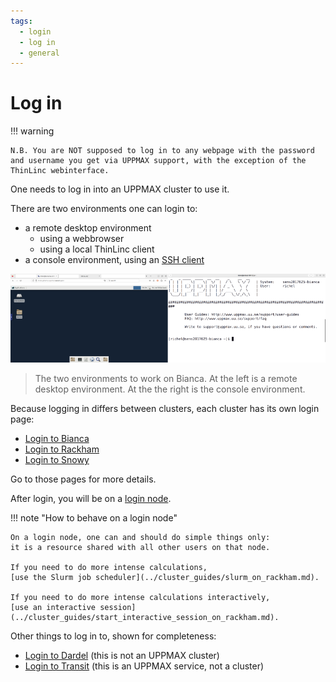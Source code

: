 ```yaml
---
tags:
  - login
  - log in
  - general
---
```


# Log in

!!! warning

    N.B. You are NOT supposed to log in to any webpage with the password and username you get via UPPMAX support, with the exception of the ThinLinc webinterface.

One needs to log in into an UPPMAX cluster to use it.

There are two environments one can login to:

- a remote desktop environment
    - using a webbrowser
    - using a local ThinLinc client
- a console environment, using an [SSH client](../software/ssh_client.md)

![The Bianca environments](./img/bianca_environments_926_x_261.png)

> The two environments to work on Bianca.
> At the left is a remote desktop environment.
> At the the right is the console environment.

Because logging in differs between clusters, each cluster
has its own login page:

- [Login to Bianca](login_bianca.md)
- [Login to Rackham](login_rackham.md)
- [Login to Snowy](login_snowy.md)

Go to those pages for more details.

After login, you will be on a [login node](../cluster_guides/login_node.md).

!!! note "How to behave on a login node"

    On a login node, one can and should do simple things only:
    it is a resource shared with all other users on that node.

    If you need to do more intense calculations,
    [use the Slurm job scheduler](../cluster_guides/slurm_on_rackham.md).

    If you need to do more intense calculations interactively,
    [use an interactive session](../cluster_guides/start_interactive_session_on_rackham.md).

Other things to log in to, shown for completeness:

- [Login to Dardel](login_dardel.md) (this is not an UPPMAX cluster)
- [Login to Transit](../cluster_guides/login_transit.md) (this is an UPPMAX service, not a cluster)
